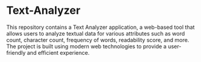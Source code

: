 # Text-Analyzer
This repository contains a Text Analyzer application, a web-based tool that allows users to analyze textual data for various attributes such as word count, character count, frequency of words, readability score, and more. The project is built using modern web technologies to provide a user-friendly and efficient experience.
